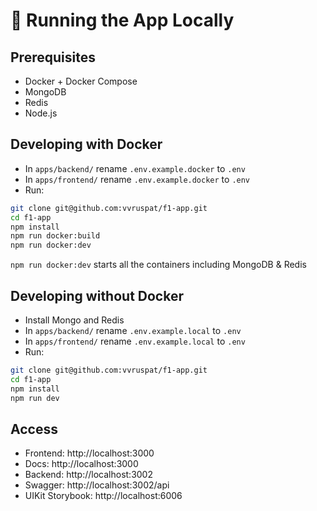 # 🐳 Running the App Locally

## Prerequisites

- Docker + Docker Compose
- MongoDB
- Redis
- Node.js

## Developing with Docker

- In `apps/backend/` rename `.env.example.docker` to `.env`
- In `apps/frontend/` rename `.env.example.docker` to `.env`
- Run:
```bash
git clone git@github.com:vvruspat/f1-app.git
cd f1-app
npm install
npm run docker:build
npm run docker:dev
```

`npm run docker:dev` starts all the containers including MongoDB & Redis

## Developing without Docker

- Install Mongo and Redis
- In `apps/backend/` rename `.env.example.local` to `.env`
- In `apps/frontend/` rename `.env.example.local` to `.env`
- Run:
```bash
git clone git@github.com:vvruspat/f1-app.git
cd f1-app
npm install
npm run dev
```

## Access

- Frontend: http://localhost:3000
- Docs: http://localhost:3000
- Backend: http://localhost:3002
- Swagger: http://localhost:3002/api
- UIKit Storybook: http://localhost:6006
